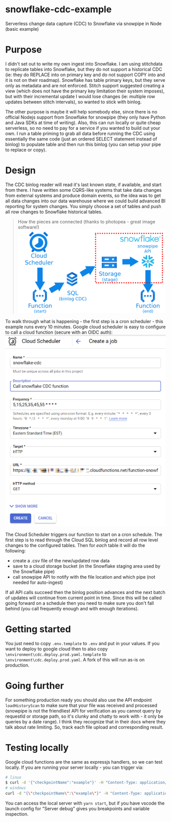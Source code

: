 # snowflake-cdc-example
Serverless change data capture (CDC) to Snowflake via snowpipe in Node (basic example)

# Purpose
I didn't set out to write my own ingest into Snowflake.  I am using stitchdata to replicate tables into Snowflake, but they do not support a historical CDC (ie: they do REPLACE into on primary key and do not support COPY into and it is not on their roadmap).  Snowflake has table primary keys, but they serve only as metadata and are not enforced.  Stitch support suggested creating a view (which does not have the primary key limitation their system imposes), but with their incremental update I would lose changes (ie: multiple row updates between stitch intervals), so wanted to stick with binlog.

The other purpose is maybe it will help somebody else, since there is no official Nodejs support from Snowflake for snowpipe (they only have Python and Java SDKs at time of writing).  Also, this can run locally or quite cheap serverless, so no need to pay for a service if you wanted to build out your own.  I run a table priming to grab all data before running the CDC using essentially the same code (just an ordered SELECT statement instead of binlog) to populate table and then run this binlog (you can setup your pipe to replace or copy).

# Design
The CDC binlog reader will read it's last known state, if available, and start from there.  I have written some CQRS-like systems that take data changes from external systems and produce domain events, so the idea was to get all data changes into our data warehouse where we could build advanced BI reporting for system changes.  You simply choose a set of tables and push all row changes to Snowflake historical tables.

> How the pieces are connected (thanks to photopea - great image software!)
![Design Diagram](https://github.com/brianzinn/snowflake-cdc-example/raw/main/images/snowpipe-cdc-example.png)

To walk through what is happening - the first step is a cron scheduler - this example runs every 10 minutes.  Google cloud scheduler is easy to configure to call a cloud function (secure with an OIDC auth):
![Cloud Scheduler](https://github.com/brianzinn/snowflake-cdc-example/raw/main/images/cloud-scheduler.png)

The Cloud Scheduler triggers our function to start on a cron schedule.  The first step is to read through the Cloud SQL binlog and record all row level changes to the configured tables.  Then for *each* table it will do the following:
- create a .csv file of the new/updated row data
- save to a cloud storage bucket (in the Snowflake staging area used by the Snowflake pipe)
- call snowpipe API to notify with the file location and which pipe (not needed for auto-ingest)

If all API calls succeed then the binlog position advances and the next batch of updates will continue from current point in time.  Since this will be called going forward on a schedule then you need to make sure you don't fall behind (you call frequently enough and with enough iterations).

# Getting started
You just need to copy `.env.template` to `.env` and put in your values.  If you want to deploy to google cloud then to also copy `\environment\cdc.deploy.prod.yaml.template` to `\environment\cdc.deploy.prod.yaml`.  A fork of this will run as-is on production.

# Going further
For something production ready you should also use the API endpoint `loadHistoryScan` to make sure that your file was received and processed (snowpipe is not the friendliest API for verification as you cannot query by requestId or storage path, so it's clunky and chatty to work with - it only be queries by a date range).  I think they recognize that in their docs where they talk about rate limiting.  So, track each file upload and corresponding result.

# Testing locally
Google cloud functions are the same as expressjs handlers, so we can test locally.
If you are running your server locally - you can trigger via:
```bash
# linux
$ curl -d '{"checkpointName":"example"}' -H "Content-Type: application/json" -X POST http://localhost:9999/snowflakeCDC
# windows
curl -d "{\"checkpointName\":\"example\"}" -H "Content-Type: application/json" -X POST http://localhost:9999/snowflakeCDC
```

You can access the local server with `yarn start`, but if you have vscode the launch config for "Server debug" gives you breakpoints and variable inspection.